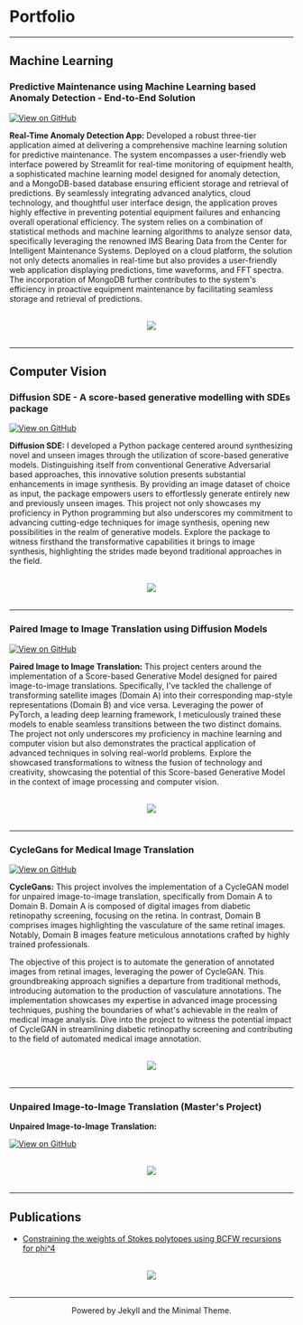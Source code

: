 # Portfolio

---

## Machine Learning

### Predictive Maintenance using Machine Learning based Anomaly Detection - End-to-End Solution

[![View on GitHub](https://img.shields.io/badge/GitHub-View_on_GitHub-blue?logo=GitHub)](https://github.com/Ishan-phys/predictive-maintenance-ml)

**Real-Time Anomaly Detection App:** 
Developed a robust three-tier application aimed at delivering a comprehensive machine learning solution for predictive maintenance. The system encompasses a user-friendly web interface powered by Streamlit for real-time monitoring of equipment health, a sophisticated machine learning model designed for anomaly detection, and a MongoDB-based database ensuring efficient storage and retrieval of predictions. By seamlessly integrating advanced analytics, cloud technology, and thoughtful user interface design, the application proves highly effective in preventing potential equipment failures and enhancing overall operational efficiency. The system relies on a combination of statistical methods and machine learning algorithms to analyze sensor data, specifically leveraging the renowned IMS Bearing Data from the Center for Intelligent Maintenance Systems. Deployed on a cloud platform, the solution not only detects anomalies in real-time but also provides a user-friendly web application displaying predictions, time waveforms, and FFT spectra. The incorporation of MongoDB further contributes to the system's efficiency in proactive equipment maintenance by facilitating seamless storage and retrieval of predictions.

<br>
<center><img src="images/streamlit.png?raw=true"/></center>
<br>

---

## Computer Vision 

### Diffusion SDE - A score-based generative modelling with SDEs package

[![View on GitHub](https://img.shields.io/badge/GitHub-View_on_GitHub-blue?logo=GitHub)](https://github.com/Ishan-phys/Diffusion-SDE)

**Diffusion SDE:**
I developed a Python package centered around synthesizing novel and unseen images through the utilization of score-based generative models. Distinguishing itself from conventional Generative Adversarial based approaches, this innovative solution presents substantial enhancements in image synthesis. By providing an image dataset of choice as input, the package empowers users to effortlessly generate entirely new and previously unseen images. This project not only showcases my proficiency in Python programming but also underscores my commitment to advancing cutting-edge techniques for image synthesis, opening new possibilities in the realm of generative models. Explore the package to witness firsthand the transformative capabilities it brings to image synthesis, highlighting the strides made beyond traditional approaches in the field.

<br>
<center><img src="images/header.png?raw=true"/></center>
<br>

---

### Paired Image to Image Translation using Diffusion Models

[![View on GitHub](https://img.shields.io/badge/GitHub-View_on_GitHub-blue?logo=GitHub)](https://github.com/Ishan-phys/paired-via-sde)

**Paired Image to Image Translation:**
This project centers around the implementation of a Score-based Generative Model designed for paired image-to-image translations. Specifically, I've tackled the challenge of transforming satellite images (Domain A) into their corresponding map-style representations (Domain B) and vice versa. Leveraging the power of PyTorch, a leading deep learning framework, I meticulously trained these models to enable seamless transitions between the two distinct domains. The project not only underscores my proficiency in machine learning and computer vision but also demonstrates the practical application of advanced techniques in solving real-world problems. Explore the showcased transformations to witness the fusion of technology and creativity, showcasing the potential of this Score-based Generative Model in the context of image processing and computer vision.


<br>
<center><img src="images/paired.png?raw=true"/></center>
<br>

---

### CycleGans for Medical Image Translation

[![View on GitHub](https://img.shields.io/badge/GitHub-View_on_GitHub-blue?logo=GitHub)](https://github.com/Ishan-phys/CycleGANs)

**CycleGans:**
This project involves the implementation of a CycleGAN model for unpaired image-to-image translation, specifically from Domain A to Domain B. Domain A is composed of digital images from diabetic retinopathy screening, focusing on the retina. In contrast, Domain B comprises images highlighting the vasculature of the same retinal images. Notably, Domain B images feature meticulous annotations crafted by highly trained professionals.

The objective of this project is to automate the generation of annotated images from retinal images, leveraging the power of CycleGAN. This groundbreaking approach signifies a departure from traditional methods, introducing automation to the production of vasculature annotations. The implementation showcases my expertise in advanced image processing techniques, pushing the boundaries of what's achievable in the realm of medical image analysis. Dive into the project to witness the potential impact of CycleGAN in streamlining diabetic retinopathy screening and contributing to the field of automated medical image annotation.

<br>
<center><img src="images/cyc_gan.png?raw=true"/></center>
<br>

---

### Unpaired Image-to-Image Translation (Master's Project)

**Unpaired Image-to-Image Translation:**

[![View on GitHub](https://img.shields.io/badge/GitHub-View_on_GitHub-blue?logo=GitHub)](https://github.com/Ishan-phys/Unpaired-via-SDE)

<br>
<center><img src="images/thesis.png?raw=true"/></center>
<br>

---

## Publications

- [Constraining the weights of Stokes polytopes using BCFW recursions for phi^4](https://link.springer.com/article/10.1007/JHEP04(2021)064)

<br>
<center><img src="images/paper.png?raw=true"/></center>
<br>


---

<center> Powered by Jekyll and the Minimal Theme.</center>
